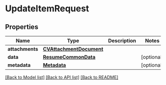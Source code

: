 # UpdateItemRequest


## Properties
Name | Type | Description | Notes
------------ | ------------- | ------------- | -------------
**attachments** | [**CVAttachmentDocument**](CVAttachmentDocument.md) |  | 
**data** | [**ResumeCommonData**](ResumeCommonData.md) |  | [optional] 
**metadata** | [**Metadata**](Metadata.md) |  | [optional] 

[[Back to Model list]](../README.md#documentation-for-models) [[Back to API list]](../README.md#documentation-for-api-endpoints) [[Back to README]](../README.md)


